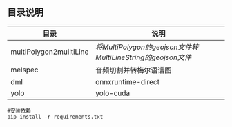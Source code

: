## 目录说明

| 目录                    | 说明                                                        |
| ----------------------- | ----------------------------------------------------------- |
| multiPolygon2muiltiLine | *将MultiPolygon的geojson文件转MultiLineString的geojson文件* |
| melspec                 | 音频切割并转梅尔语谱图                                      |
| dml                     | onnxruntime-direct                                          |
| yolo                    | yolo-cuda                                                   |

```
#安装依赖 
pip install -r requirements.txt
```
